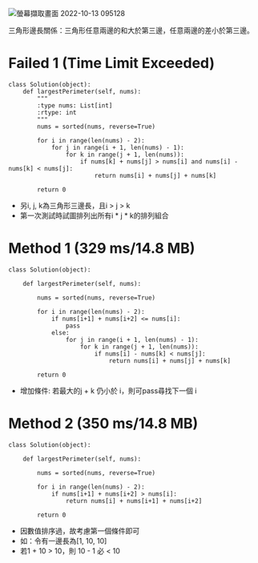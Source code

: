![螢幕擷取畫面 2022-10-13 095128](https://user-images.githubusercontent.com/103319735/195480262-49199469-0ea2-49e4-8144-504b6afd6b34.jpg)

三角形邊長關係：三角形任意兩邊的和大於第三邊，任意兩邊的差小於第三邊。

# Failed 1 (Time Limit Exceeded)
```
class Solution(object):
    def largestPerimeter(self, nums):
        """
        :type nums: List[int]
        :rtype: int
        """
        nums = sorted(nums, reverse=True)

        for i in range(len(nums) - 2):
            for j in range(i + 1, len(nums) - 1):
                for k in range(j + 1, len(nums)):
                    if nums[k] + nums[j] > nums[i] and nums[i] - nums[k] < nums[j]:
                        return nums[i] + nums[j] + nums[k]
        
        return 0
```
* 另i, j, k為三角形三邊長，且i > j > k
* 第一次測試時試圖排列出所有i * j * k的排列組合

# Method 1 (329 ms/14.8 MB)
```
class Solution(object):

    def largestPerimeter(self, nums):

        nums = sorted(nums, reverse=True)

        for i in range(len(nums) - 2):
            if nums[i+1] + nums[i+2] <= nums[i]:
                pass
            else:
                for j in range(i + 1, len(nums) - 1):
                    for k in range(j + 1, len(nums)):
                        if nums[i] - nums[k] < nums[j]:
                            return nums[i] + nums[j] + nums[k]
        
        return 0
```
* 增加條件: 若最大的j + k 仍小於 i，則可pass尋找下一個 i

# Method 2 (350 ms/14.8 MB)
```
class Solution(object):

    def largestPerimeter(self, nums):
    
        nums = sorted(nums, reverse=True)

        for i in range(len(nums) - 2):
            if nums[i+1] + nums[i+2] > nums[i]:
                return nums[i] + nums[i+1] + nums[i+2]
        
        return 0
```

* 因數值排序過，故考慮第一個條件即可
* 如：令有一邊長為[1, 10, 10] 
* 若1 + 10 > 10，則 10 - 1 必 < 10

